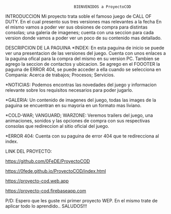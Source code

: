                                   BIENVENIDOS a ProyectoCOD
                                        
INTRODUCCION
Mi proyecto trata soble el famoso juego de CALL OF DUTY. En el cual presento sus tres versiones mas relevantes a la fecha
En el mismo vamos a poder ver sus obsiones de compra para distintas consolas; una galeria de imagenes; cuenta con una seccion 
para cada version donde vamos a poder ver un poco de su contenido mas detallado.

DESCRIPCION DE LA PAGUINA
*INDEX: En esta paguina de inicio se puede ver una presentacion de las versiones del juego. Cuenta con unos enlaces a la paguina ofical para la compra
del mismo en su version PC. 
Tambien se agrego la seccion de contactos y ubicacion.
Se agrego en el FOOOTER la paguina de ERROR 404, se puede acceder a ella cuando se selecciona en Compania: Acerca de trabajos; Procesos; Servicios.

*NOTICIAS: Podemos encontras las novedades del juego y informacion relevante sobre los requisitos necesarios para poder jugarlo.


*GALERIA: Un contenido de imagenes del juego, todas las images de la paguina se encuentran en su mayoria en un formato mas liviano.


*COLD-WAR; VANGUARD; WARZONE: Veremos trailers del juego, una animaciones, sonidos y las opciones de compra con sus respectivas consolas que redireccion
al sitio oficial del juego.

*ERROR 404: Cuenta con su paguina de error 404 que te redirecciona al index.

LINK DEL PROYECTO:

https://github.com/0FeDE/ProyectoCOD

https://0fede.github.io/ProyectoCOD/index.html

https://proyecto-cod.web.app

https://proyecto-cod.firebaseapp.com

P/D: Espero que les guste mi primer proyecto WEP. En el mismo trate de aplicar todo lo aprendido.. SALUDOS!!!